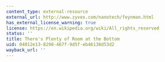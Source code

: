 ```yaml
---
content_type: external-resource
external_url: http://www.zyvex.com/nanotech/feynman.html
has_external_license_warning: true
license: https://en.wikipedia.org/wiki/All_rights_reserved
status: ''
title: There's Plenty of Room at the Bottom
uid: 04012e13-8298-467f-9d5f-eb46138d53d2
wayback_url: ''
---
```

